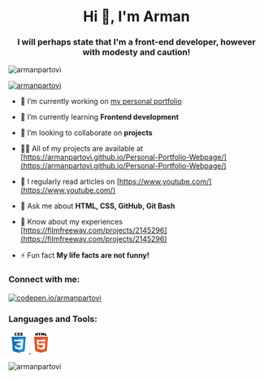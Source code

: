 <h1 align="center">Hi 👋, I'm Arman</h1>
<h3 align="center">I will perhaps state that I'm a front-end developer, however with modesty and caution!</h3>

<p align="left"> <img src="https://komarev.com/ghpvc/?username=armanpartovi&label=Profile%20views&color=0e75b6&style=flat" alt="armanpartovi" /> </p>

<p align="left"> <a href="https://github.com/ryo-ma/github-profile-trophy"><img src="https://github-profile-trophy.vercel.app/?username=armanpartovi" alt="armanpartovi" /></a> </p>

- 🔭 I’m currently working on [my personal portfolio](https://armanpartovi.github.io/Personal-Portfolio-Webpage/)

- 🌱 I’m currently learning **Frontend development**

- 👯 I’m looking to collaborate on **projects**

- 👨‍💻 All of my projects are available at [https://armanpartovi.github.io/Personal-Portfolio-Webpage/](https://armanpartovi.github.io/Personal-Portfolio-Webpage/)

- 📝 I regularly read articles on [https://www.youtube.com/](https://www.youtube.com/)

- 💬 Ask me about **HTML, CSS, GitHub, Git Bash**

- 📄 Know about my experiences [https://filmfreeway.com/projects/2145296](https://filmfreeway.com/projects/2145296)

- ⚡ Fun fact **My life facts are not funny!**

<h3 align="left">Connect with me:</h3>
<p align="left">
<a href="https://codepen.io/codepen.io/armanpartovi" target="blank"><img align="center" src="https://raw.githubusercontent.com/rahuldkjain/github-profile-readme-generator/master/src/images/icons/Social/codepen.svg" alt="codepen.io/armanpartovi" height="30" width="40" /></a>
</p>

<h3 align="left">Languages and Tools:</h3>
<p align="left"> <a href="https://www.w3schools.com/css/" target="_blank" rel="noreferrer"> <img src="https://raw.githubusercontent.com/devicons/devicon/master/icons/css3/css3-original-wordmark.svg" alt="css3" width="40" height="40"/> </a> <a href="https://www.w3.org/html/" target="_blank" rel="noreferrer"> <img src="https://raw.githubusercontent.com/devicons/devicon/master/icons/html5/html5-original-wordmark.svg" alt="html5" width="40" height="40"/> </a> </p>

<p><img align="center" src="https://github-readme-streak-stats.herokuapp.com/?user=armanpartovi&" alt="armanpartovi" /></p>
